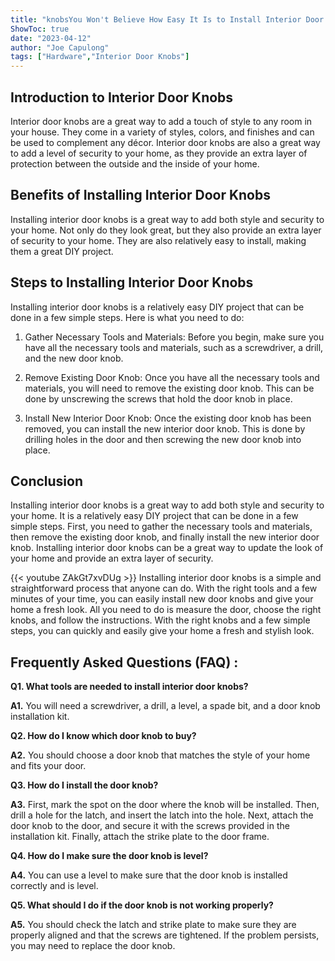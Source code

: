 ```yaml
---
title: "knobsYou Won't Believe How Easy It Is to Install Interior Door Knobs!"
ShowToc: true 
date: "2023-04-12"
author: "Joe Capulong" 
tags: ["Hardware","Interior Door Knobs"]
---
```

## Introduction to Interior Door Knobs
Interior door knobs are a great way to add a touch of style to any room in your house. They come in a variety of styles, colors, and finishes and can be used to complement any décor. Interior door knobs are also a great way to add a level of security to your home, as they provide an extra layer of protection between the outside and the inside of your home.

## Benefits of Installing Interior Door Knobs
Installing interior door knobs is a great way to add both style and security to your home. Not only do they look great, but they also provide an extra layer of security to your home. They are also relatively easy to install, making them a great DIY project.

## Steps to Installing Interior Door Knobs
Installing interior door knobs is a relatively easy DIY project that can be done in a few simple steps. Here is what you need to do:

1. Gather Necessary Tools and Materials: Before you begin, make sure you have all the necessary tools and materials, such as a screwdriver, a drill, and the new door knob.

2. Remove Existing Door Knob: Once you have all the necessary tools and materials, you will need to remove the existing door knob. This can be done by unscrewing the screws that hold the door knob in place.

3. Install New Interior Door Knob: Once the existing door knob has been removed, you can install the new interior door knob. This is done by drilling holes in the door and then screwing the new door knob into place.

## Conclusion
Installing interior door knobs is a great way to add both style and security to your home. It is a relatively easy DIY project that can be done in a few simple steps. First, you need to gather the necessary tools and materials, then remove the existing door knob, and finally install the new interior door knob. Installing interior door knobs can be a great way to update the look of your home and provide an extra layer of security.

{{< youtube ZAkGt7xvDUg >}} 
Installing interior door knobs is a simple and straightforward process that anyone can do. With the right tools and a few minutes of your time, you can easily install new door knobs and give your home a fresh look. All you need to do is measure the door, choose the right knobs, and follow the instructions. With the right knobs and a few simple steps, you can quickly and easily give your home a fresh and stylish look.

## Frequently Asked Questions (FAQ) :
**Q1. What tools are needed to install interior door knobs?**

**A1.** You will need a screwdriver, a drill, a level, a spade bit, and a door knob installation kit.



**Q2. How do I know which door knob to buy?**

**A2.** You should choose a door knob that matches the style of your home and fits your door.



**Q3. How do I install the door knob?**

**A3.** First, mark the spot on the door where the knob will be installed. Then, drill a hole for the latch, and insert the latch into the hole. Next, attach the door knob to the door, and secure it with the screws provided in the installation kit. Finally, attach the strike plate to the door frame. 



**Q4. How do I make sure the door knob is level?**

**A4.** You can use a level to make sure that the door knob is installed correctly and is level. 



**Q5. What should I do if the door knob is not working properly?**

**A5.** You should check the latch and strike plate to make sure they are properly aligned and that the screws are tightened. If the problem persists, you may need to replace the door knob.





